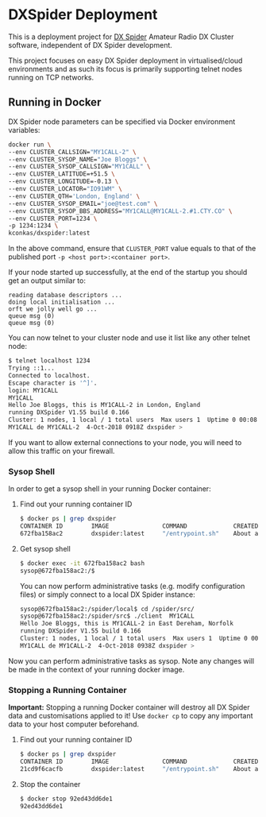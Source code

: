 # DXSpider Deployment

This is a deployment project for [DX Spider](http://wiki.dxcluster.org/index.php/Main_Page) Amateur Radio DX Cluster 
software, independent of DX Spider development.

This project focuses on easy DX Spider deployment in virtualised/cloud
environments and as such its focus is primarily supporting telnet nodes
running on TCP networks.

## Running in Docker
DX Spider node parameters can be specified via Docker environment variables:
```bash
docker run \
--env CLUSTER_CALLSIGN="MY1CALL-2" \
--env CLUSTER_SYSOP_NAME="Joe Bloggs" \
--env CLUSTER_SYSOP_CALLSIGN="MY1CALL" \
--env CLUSTER_LATITUDE=+51.5 \
--env CLUSTER_LONGITUDE=-0.13 \
--env CLUSTER_LOCATOR="IO91WM" \
--env CLUSTER_QTH='London, England' \
--env CLUSTER_SYSOP_EMAIL="joe@test.com" \
--env CLUSTER_SYSOP_BBS_ADDRESS="MY1CALL@MY1CALL-2.#1.CTY.CO" \
--env CLUSTER_PORT=1234 \
-p 1234:1234 \
kconkas/dxspider:latest
```

In the above command, ensure that `CLUSTER_PORT` value equals to that of the 
published port `-p <host port>:<container port>`.

If your node started up successfully, at the end of the startup you should 
get an output similar to:
```
reading database descriptors ...
doing local initialisation ...
orft we jolly well go ...
queue msg (0)
queue msg (0)
```

You can now telnet to your cluster node and use it list like any other telnet
node:
```bash
$ telnet localhost 1234
Trying ::1...
Connected to localhost.
Escape character is '^]'.
login: MY1CALL
MY1CALL
Hello Joe Bloggs, this is MY1CALL-2 in London, England
running DXSpider V1.55 build 0.166
Cluster: 1 nodes, 1 local / 1 total users  Max users 1  Uptime 0 00:08
MY1CALL de MY1CALL-2  4-Oct-2018 0918Z dxspider >
```

If you want to allow external connections to your node, you will need to allow 
this traffic on your firewall.

### Sysop Shell
In order to get a sysop shell in your running Docker container:

1. Find out your running container ID
    ```bash
    $ docker ps | grep dxspider
    CONTAINER ID        IMAGE               COMMAND             CREATED              STATUS              PORTS                    NAMES
    672fba158ac2        dxspider:latest     "/entrypoint.sh"    About a minute ago   Up About a minute   0.0.0.0:1234->1234/tcp   dazzling_kowalevski
    ```

2. Get sysop shell
    ```bash
    $ docker exec -it 672fba158ac2 bash
    sysop@672fba158ac2:/$
    ```
    
    You can now perform administrative tasks (e.g. modify configuration files) or
    simply connect to a local DX Spider instance:
    ```bash
    sysop@672fba158ac2:/spider/local$ cd /spider/src/
    sysop@672fba158ac2:/spider/src$ ./client  MY1CALL
    Hello Joe Bloggs, this is MY1CALL-2 in East Dereham, Norfolk
    running DXSpider V1.55 build 0.166
    Cluster: 1 nodes, 1 local / 1 total users  Max users 1  Uptime 0 00:00
    MY1CALL de MY1CALL-2  4-Oct-2018 0938Z dxspider >
    ```

Now you can perform administrative tasks as sysop. Note any changes will be made in the context of
your running docker image.

### Stopping a Running Container
**Important:** Stopping a running Docker container will destroy all DX Spider data and customisations
applied to it! Use `docker cp` to copy any important data to your host computer beforehand.

1. Find out your running container ID
    ```bash
    $ docker ps | grep dxspider
    CONTAINER ID        IMAGE               COMMAND             CREATED              STATUS              PORTS                    NAMES
    21cd9f6cacfb        dxspider:latest     "/entrypoint.sh"    About a minute ago   Up About a minute   0.0.0.0:1234->1234/tcp   dazzling_kowalevski
    ```
2.  Stop the container
    ```bash
    $ docker stop 92ed43dd6de1
    92ed43dd6de1
    ```
